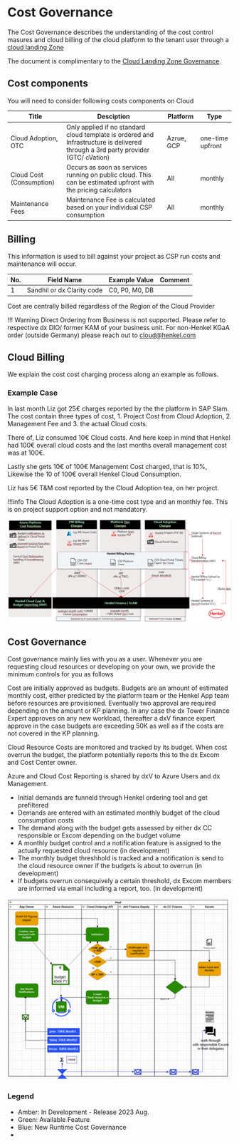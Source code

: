 # Cost Governance

The Cost Governance describes the understanding of the cost control masures and cloud billing of the cloud platform to the tenant user through a [cloud landing Zone](../cloud/getting-started.md)

The document is complimentary to the [Cloud Landing Zone Governance](../cloud/cloud_governance.md).


## Cost components

You will need to consider following costs components on Cloud

| Title |Desciption | Platform | Type   |
|-------------|----------------------|----------|--------|
| Cloud Adoption, OTC | Only applied if no standard cloud template is ordered and Infrastructure is delivered through a 3rd party provider (GTC/ cVation)   | Azrue, GCP | one-time upfront   |
| Cloud Cost (Consumption)   | Occurs as soon as services running on public cloud. This can be estimated upfront with the pricing calculators |All  |monthly   |
| Maintenance Fees |Maintenance Fee is calculated based on your individual CSP consumption | All    |monthly   |


## Billing

This information is used to bill against your project as CSP run costs and maintenance will occur.

| No. | Field Name| Example Value | Comment |
|-----|-----|-----|-----|
| 1  | Sandhil or dx Clarity code | C0, P0, M0, DB |  | |

Cost are centrally billed regardless of the Region of the Cloud Provider

!!! Warning
    Direct Ordering from Business is not supported. Please refer to respective dx DIO/ former KAM of your business unit. For non-Henkel KGaA order (outside Germany) please reach out to [cloud@henkel.com](mailto://cloud@henkel.com)

## Cloud Billing

We explain the cost cost charging process along an example as follows.

### Example Case 

In last month Liz got 25€ charges reported by the the platform in SAP Slam. The cost contain three types of cost, 1. Project Cost from Cloud Adoption, 2. Management Fee and 3. the actual Cloud costs. 

There of, Liz consumed 10€ Cloud costs. And here keep in mind that Henkel had 100€ overall cloud costs and the last months overall management cost was at 100€.

Lastly she gets 10€ of 100€ Management Cost charged, that is 10%, Likewise the 10 of 100€ overall Henkel Cloud Consumption.

Liz has 5€ T&M cost reported by the Cloud Adoption tea, on her project.

!!!info
     The Cloud Adoption is a one-time cost type and an monthly fee. This is on project support option and not mandatory. 

![Alt text](../images/csp-cost-charging-example.png)

## Cost Governance

Cost governance mainly lies with you as a user. Whenever you are requesting cloud resources or developing on your own, we provide the minimum controls for you as follows

Cost are initially approved as budgets.  Budgets are an amount of estimated monthly cost, either predicted by the platform team or the Henkel App team before resources are provisioned. Eventually two approval are required depending on the amount or KP planning. In any case the dx Tower Finance Expert approves on any new workload, thereafter a dxV finance expert approve in the case budgets are exceeding 50K as well as if the costs are not covered in the KP planning.


Cloud Resource Costs are monitored and tracked by its budget. When cost overrun the budget, the platform potentially reports this to the dx Excom and Cost Center owner. 

Azure and Cloud Cost Reporting is shared by dxV to Azure Users and dx Management.

- Initial demands are funneld through Henkel ordering tool and get prefiltered
- Demands are entered with an estimated monthly budget of the cloud consumption costs
- The demand along with the budget gets assessed by either dx CC responsible or Excom depending on the budget volume
- A monthly budget control and a notification feature is assigned to the actually requested cloud resource (in development)
- The monthly budget threshhold is tracked and a notification is send to the cloud resource owner if the budgets is about to overrun (in development)
- If budgets overrun consequively a certain threshold, dx Excom members are informed via email including a report, too. (in development)

![Alt text](../images/cost-governace.png)

### Legend 

- Amber: In Development - Release 2023 Aug.
- Green: Available Feature
- Blue:  New Runtime Cost Governance
- 


